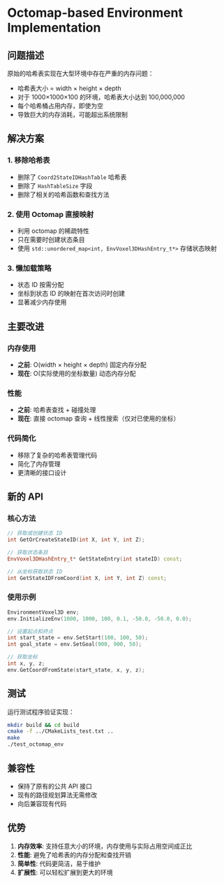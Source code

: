 # Octomap-based Environment Implementation

## 问题描述

原始的哈希表实现在大型环境中存在严重的内存问题：

- 哈希表大小 = width × height × depth
- 对于 1000×1000×100 的环境，哈希表大小达到 100,000,000
- 每个哈希桶占用内存，即使为空
- 导致巨大的内存消耗，可能超出系统限制

## 解决方案

### 1. 移除哈希表
- 删除了 `Coord2StateIDHashTable` 哈希表
- 删除了 `HashTableSize` 字段
- 删除了相关的哈希函数和查找方法

### 2. 使用 Octomap 直接映射
- 利用 octomap 的稀疏特性
- 只在需要时创建状态条目
- 使用 `std::unordered_map<int, EnvVoxel3DHashEntry_t*>` 存储状态映射

### 3. 懒加载策略
- 状态 ID 按需分配
- 坐标到状态 ID 的映射在首次访问时创建
- 显著减少内存使用

## 主要改进

### 内存使用
- **之前**: O(width × height × depth) 固定内存分配
- **现在**: O(实际使用的坐标数量) 动态内存分配

### 性能
- **之前**: 哈希表查找 + 碰撞处理
- **现在**: 直接 octomap 查询 + 线性搜索（仅对已使用的坐标）

### 代码简化
- 移除了复杂的哈希表管理代码
- 简化了内存管理
- 更清晰的接口设计

## 新的 API

### 核心方法
```cpp
// 获取或创建状态 ID
int GetOrCreateStateID(int X, int Y, int Z);

// 获取状态条目
EnvVoxel3DHashEntry_t* GetStateEntry(int stateID) const;

// 从坐标获取状态 ID
int GetStateIDFromCoord(int X, int Y, int Z) const;
```

### 使用示例
```cpp
EnvironmentVoxel3D env;
env.InitializeEnv(1000, 1000, 100, 0.1, -50.0, -50.0, 0.0);

// 设置起点和终点
int start_state = env.SetStart(100, 100, 50);
int goal_state = env.SetGoal(900, 900, 50);

// 获取坐标
int x, y, z;
env.GetCoordFromState(start_state, x, y, z);
```

## 测试

运行测试程序验证实现：
```bash
mkdir build && cd build
cmake -f ../CMakeLists_test.txt ..
make
./test_octomap_env
```

## 兼容性

- 保持了原有的公共 API 接口
- 现有的路径规划算法无需修改
- 向后兼容现有代码

## 优势

1. **内存效率**: 支持任意大小的环境，内存使用与实际占用空间成正比
2. **性能**: 避免了哈希表的内存分配和查找开销
3. **简单性**: 代码更简洁，易于维护
4. **扩展性**: 可以轻松扩展到更大的环境 